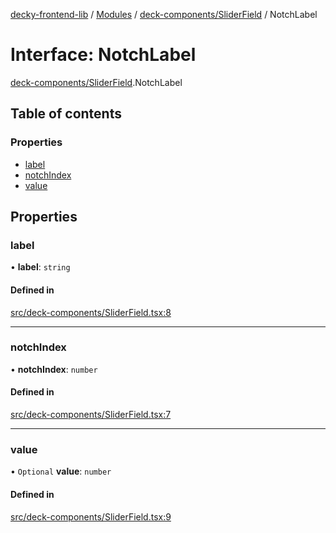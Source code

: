 [decky-frontend-lib](../README.md) / [Modules](../modules.md) / [deck-components/SliderField](../modules/deck_components_SliderField.md) / NotchLabel

# Interface: NotchLabel

[deck-components/SliderField](../modules/deck_components_SliderField.md).NotchLabel

## Table of contents

### Properties

- [label](deck_components_SliderField.NotchLabel.md#label)
- [notchIndex](deck_components_SliderField.NotchLabel.md#notchindex)
- [value](deck_components_SliderField.NotchLabel.md#value)

## Properties

### label

• **label**: `string`

#### Defined in

[src/deck-components/SliderField.tsx:8](https://github.com/SteamDeckHomebrew/decky-frontend-lib/blob/4affd4a/src/deck-components/SliderField.tsx#L8)

___

### notchIndex

• **notchIndex**: `number`

#### Defined in

[src/deck-components/SliderField.tsx:7](https://github.com/SteamDeckHomebrew/decky-frontend-lib/blob/4affd4a/src/deck-components/SliderField.tsx#L7)

___

### value

• `Optional` **value**: `number`

#### Defined in

[src/deck-components/SliderField.tsx:9](https://github.com/SteamDeckHomebrew/decky-frontend-lib/blob/4affd4a/src/deck-components/SliderField.tsx#L9)
